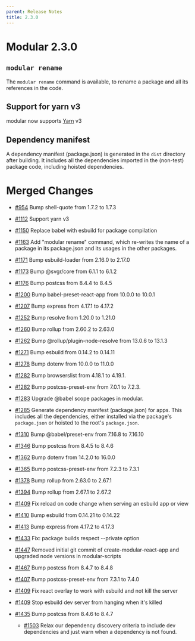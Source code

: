 ```yaml
---
parent: Release Notes
title: 2.3.0
---
```


# Modular 2.3.0

## `modular rename`

The `modular rename` command is available, to rename a package and all its
references in the code.

## Support for yarn v3

modular now supports [Yarn](https://yarnpkg.com/) v3

## Dependency manifest

A dependency manifest (package.json) is generated in the `dist` directory after
building. It includes all the dependencies imported in the (non-test) package
code, including hoisted dependencies.

# Merged Changes

- [#954](https://github.com/jpmorganchase/modular/pull/954) Bump shell-quote
  from 1.7.2 to 1.7.3

- [#1112](https://github.com/jpmorganchase/modular/pull/1112) Support yarn v3

* [#1150](https://github.com/jpmorganchase/modular/pull/1150) Replace babel with
  esbuild for package compilation

- [#1163](https://github.com/jpmorganchase/modular/pull/1163) Add "modular
  rename" command, which re-writes the name of a package in its package.json and
  its usages in the other packages.

* [#1171](https://github.com/jpmorganchase/modular/pull/1171) Bump
  esbuild-loader from 2.16.0 to 2.17.0

* [#1173](https://github.com/jpmorganchase/modular/pull/1173) Bump @svgr/core
  from 6.1.1 to 6.1.2

- [#1176](https://github.com/jpmorganchase/modular/pull/1176) Bump postcss from
  8.4.4 to 8.4.5

* [#1200](https://github.com/jpmorganchase/modular/pull/1200) Bump
  babel-preset-react-app from 10.0.0 to 10.0.1

* [#1207](https://github.com/jpmorganchase/modular/pull/1207) Bump express from
  4.17.1 to 4.17.2

* [#1252](https://github.com/jpmorganchase/modular/pull/1252) Bump resolve from
  1.20.0 to 1.21.0

- [#1260](https://github.com/jpmorganchase/modular/pull/1260) Bump rollup from
  2.60.2 to 2.63.0

- [#1262](https://github.com/jpmorganchase/modular/pull/1262) Bump
  @rollup/plugin-node-resolve from 13.0.6 to 13.1.3

- [#1271](https://github.com/jpmorganchase/modular/pull/1271) Bump esbuild from
  0.14.2 to 0.14.11

* [#1278](https://github.com/jpmorganchase/modular/pull/1278) Bump dotenv from
  10.0.0 to 11.0.0

- [#1282](https://github.com/jpmorganchase/modular/pull/1282) Bump browserslist
  from 4.18.1 to 4.19.1.

- [#1282](https://github.com/jpmorganchase/modular/pull/1282) Bump
  postcss-preset-env from 7.0.1 to 7.2.3.

* [#1283](https://github.com/jpmorganchase/modular/pull/1283) Upgrade @babel
  scope packages in modular.

* [#1285](https://github.com/jpmorganchase/modular/pull/1285) Generate
  dependency manifest (package.json) for apps. This includes all the
  dependencies, either installed via the package's `package.json` or hoisted to
  the root's `package.json`.

* [#1310](https://github.com/jpmorganchase/modular/pull/1310) Bump
  @babel/preset-env from 7.16.8 to 7.16.10

* [#1346](https://github.com/jpmorganchase/modular/pull/1346) Bump postcss from
  8.4.5 to 8.4.6

- [#1362](https://github.com/jpmorganchase/modular/pull/1362) Bump dotenv from
  14.2.0 to 16.0.0

- [#1365](https://github.com/jpmorganchase/modular/pull/1365) Bump
  postcss-preset-env from 7.2.3 to 7.3.1

- [#1378](https://github.com/jpmorganchase/modular/pull/1378) Bump rollup from
  2.63.0 to 2.67.1

- [#1394](https://github.com/jpmorganchase/modular/pull/1394) Bump rollup from
  2.67.1 to 2.67.2

- [#1409](https://github.com/jpmorganchase/modular/pull/1409) Fix reload on code
  change when serving an esbuild app or view

- [#1410](https://github.com/jpmorganchase/modular/pull/1410) Bump esbuild from
  0.14.21 to 0.14.22

* [#1413](https://github.com/jpmorganchase/modular/pull/1413) Bump express from
  4.17.2 to 4.17.3

* [#1433](https://github.com/jpmorganchase/modular/pull/1433) Fix: package
  builds respect --private option

* [#1447](https://github.com/jpmorganchase/modular/pull/1447) Removed initial
  git commit of create-modular-react-app and upgraded node versions in
  modular-scripts

* [#1467](https://github.com/jpmorganchase/modular/pull/1467) Bump postcss from
  8.4.7 to 8.4.8

* [#1407](https://github.com/jpmorganchase/modular/pull/1407) Bump
  postcss-preset-env from 7.3.1 to 7.4.0

- [#1409](https://github.com/jpmorganchase/modular/pull/1409) Fix react overlay
  to work with esbuild and not kill the server

* [#1409](https://github.com/jpmorganchase/modular/pull/1409) Stop esbuild dev
  server from hanging when it's killed

- [#1435](https://github.com/jpmorganchase/modular/pull/1435) Bump postcss from
  8.4.6 to 8.4.7

  - [#1503](https://github.com/jpmorganchase/modular/pull/1503) Relax our
    dependency discovery criteria to include dev dependencies and just warn when
    a dependency is not found.
